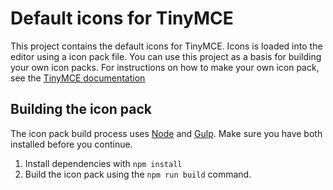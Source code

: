 # Default icons for TinyMCE

This project contains the default icons for TinyMCE. Icons is loaded into the editor using a icon pack file. You can use this project as a basis for building your own icon packs. For instructions on how to make your own icon pack, see the [TinyMCE documentation](http://tiny.cloud/docs/advanced/creating-a-skin/#modifyingtheicons)

## Building the icon pack
The icon pack build process uses [Node](http://nodejs.org/) and [Gulp](http://gulpjs.com/). Make sure you have both installed before you continue.

1. Install dependencies with `npm install`
2. Build the icon pack using the `npm run build` command.
